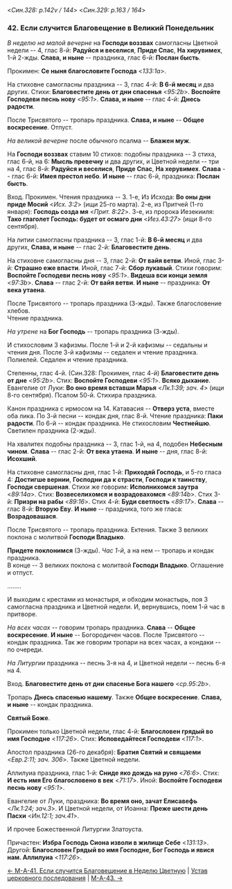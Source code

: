 
<*Син.328: p.142v / 144*>
<*Син.329: p.163 / 164*>

### 42. Если случится Благовещение в Великий Понедельник

*В неделю на малой вечерне* на **Господи воззвах** самогласны Цветной недели -- 4, глас 8-й: 
**Радуйся и веселися**, **Приде Спас**, **На хирувимех**, 1-й 2-жды. 
**Слава, и ныне** -- праздника, глас 6-й: **Послан бысть**. 

Прокимен: **Се ныня благословите Господа** <*133:1a*>.

На стиховне самогласны праздника -- 3, глас 4-й: **В 6-й месяц** и два других.
Стихи: **Благовестите день от дни спасенья** <*95:2b*>.
**Воспойте Господеви песнь нову** <*95:1*>.
**Слава, и ныне** -- глас 4-й: **Днесь радости**.

После Трисвятого -- тропарь праздника. **Слава, и ныне** -- **Общее воскресение**. 
Отпуст.

*На великой вечерне* после обычного псалма -- **Блажен муж**. 

На **Господи воззвах** ставим 10 стихов: подобны праздника -- 3 стиха, глас 6-й, на 6: 
**Мысль превечну** и два других, и Цветной недели -- три на 4, глас 8-й:
**Радуйся и веселися**, **Приде Спас**, **На херувимех**. 
**Слава** -- глас 6-й: **Имея престол небо**. 
**И ныне** -- глас 6-й, праздника: **Послан бысть**. 

Вход. Прокимен. Чтения праздника -- 3.
1-е, Из Исхода: **Во оны дни приде Мосий** <*Исх. 3:2*> (ищи 25-го марта).
2-е, из Притчей (1-го января): **Господь созда мя** <*Прит. 8:22*>. 
3-е, из пророка Иезекииля: **Тако глаголет Господь: будет от осмаго дни** <*Иез.43:27*> 
(ищи 8-го сентября).

На литии самогласны праздника -- 3, глас 1-й: **В 6-й месяц** и два других, 
**Слава, и ныне** -- глас 2-й: **Благовестите день**. 

На стиховне самогласны дня -- 3, глас 2-й: **От вайя ветви**. 
Иной, глас 3-й: **Страшно еже впасти**.
Иной, глас 7-й: **Сбор лукавый**. 
Стихи говорим: **Воспойте Господеви песнь нову** <*95:1*>.
**Видеша вси конци земля** <*97:3b*>.
**Слава** -- глас 2-й: **От вайя ветви**. 
**И ныне** -- праздника: **От века утаена**. 

После Трисвятого -- тропарь праздника (3-жды). Также благословение хлебов.  
Чтение праздника.

*На утрене* на **Бог Господь** -- тропарь праздника (3-жды). 

И стихословим 3 кафизмы. 
После 1-й и 2-й кафизмы -- седальны и чтения дня. 
После 3-й кафизмы -- седален и чтение праздника. 
Полиелей. Седален и чтение праздника.  

Степенны, глас 4-й. (Син.328: Прокимен, глас 4-й) **Благовестите день от дне** <*95:2b*>.
Стих: **Воспойте Господеви** <*95:1*>.
**Всяко дыхание**.
Евангелие от Луки: **Во оно время вставши Марья** <*Лк.1:39; зач. 4*> (ищи 8-го сентября).
Псалом 50-й. Стихира праздника.

Канон праздника с ирмосом на 14. 
Катавасия -- **Отверз уста**, вместе оба лика.
По 3-й песни -- кондак дня, глас 8-й. Чтение праздника: **Паки радости**.
По 6-й -- кондак праздника.
Не стихословим **Честнейшю**.
Светилен праздника (2-жды).

На хвалитех подобны праздника -- 3, глас 1-й, на 4, подобен **Небесным чином**. 
**Слава** -- глас 2-й: **От века утаена**. 
**И ныне** -- дня, глас 8-й: **Исохший**.

На стиховне самогласны дня, глас 1-й: **Приходяй Господь**, и 5-го гласа 4: 
**Достигше вернии**, **Господни да к страсти**, **Господи к таинству**, 
**Господи свершеная**. 
Стихи же говорим: **Исполнихомся заутра** <*89:14a*>. 
Стих: **Возвеселихомся и возрадовахомся** <*89:14b*>. 
Стих 3-й: **Призри на рабы** <*89:16*>. 
Стих 4-й: **Буди светлость** <*89:17*>. 
**Слава** -- глас 8-й: **Вторую Еву**. 
**И ныне** -- праздника, того же гласа: **Возрадовашася**. 

После Трисвятого -- тропарь праздника. Ектения. 
Также 3 великих поклона с молитвой **Господи Владыко**. 

**Придете поклонимся** (3-жды). *Час 1-й*, а на нем -- тропарь и кондак праздника.  
В конце -- 3 великих поклона с молитвой **Господи Владыко**. 
Оглашение и отпуст. 

........






И выходим с крестами из монастыря, и обходим монастырь, поя 3 самогласна праздника 
и Цветной недели. И, вернувшись, поем 1-й час в притворе.

*На всех часах* -- говорим тропарь праздника. **Слава** -- **Общее воскресение**. **И ныне** -- Богородичен часов. 
После Трисвятого -- кондак праздника. 
Так же говорим тропари на всех часах, а кондаки -- по очереди. 

*На Литургии* праздника -- песнь 3-я на 4, и Цветной недели -- песнь 6-я на 4.

Вход. **Благовестите день от дни спасенье Бога нашего** <*ср.95:2b*>.

Тропарь **Днесь спасенью нашему**. Также **Общее воскресение**. 
**Слава, и ныне** -- кондак праздника. 

**Святый Боже**. 

Прокимен только Цветной недели, глас 4-й: **Благословен грядый во имя Господне** <*117:26*>.
Стих: **Исповедайтеся Господеви** <*117:1*>. 

Апостол праздника (26-го декабря): **Братия Святий и свящаеми** <*Евр.2:11; зач. 306*>. 
Также Цветной недели. 

Аллилуиа праздника, глас 1-й: **Сниде яко дождь на руно** <*76:6*>.
Стих: **И есть имя Eго благословено в век** <*71:17*>. 
Иной: **Воспойте Господеви песнь нову** <*95:1*>.

Евангелие от Луки, праздника: **Во время оно, зачат Елисавефь** <*Лк.1:24; зач.3*>. 
И Цветной недели, от Иоанна: **Преже шести день Пасхи** <*Ин.12:1; зач.41*>. 

И прочее Божественной Литургии Златоуста. 

Причастен: **Избра Господь Сиона изволи в жилище Себе** <*131:13*>. 
Другой: **Благословен Грядый во имя Господне, Бог Господь и явися нам. Аллилуиа** <*117:26*>. 

[← М-A-41. Если случится Благовещение в Неделю Цветную](m_a_041.md)
| [Устав церковного последования](README.md)
| [М-A-43.  →](m_a_043.md)
